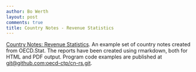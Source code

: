 ```yaml
---
author: Bo Werth
layout: post
comments: true
title: Country Notes - Revenue Statistics
---
```


[Country Notes: Revenue Statistics](http://oecd-ctp.github.io/cn-rs). An example set of country notes created from OECD.Stat. The reports have been created using rmarkdown, both for HTML and PDF output. Program code examples are published at [git@github.com:oecd-ctp/cn-rs.git](https://github.com/oecd-ctp/cn-rs).
